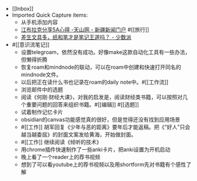 - [[Inbox]]
- Imported Quick Capture items:
    - 从手机添加内容
    - [江布拉克分享5A心得 -天山网 - 新疆新闻门户](https://www.ts.cn/xwzx/dzxw/202207/t20220728_8156126.shtml) #[[旅行]]
    - [差生文具多，纸和笔才是笔记王道吗？ - 少数派](https://sspai.com/post/77745)
- #[[意识流笔记]] 
    - 设置telegroam，依然没有成功。好像make这款自动化工具有一些办法，但懒得折腾
    - 恢复roam和mindnode的联动，可以在roam中创建和快速打开同名的mindnode文件。
    - 以后把正在读什么书也记录在roam的daily note中。#[[工作流]]
    - 浏览邮件中的选题
    - 阅读《何刚·财经大课》，对我的启发是，阅读财经类书籍，可以按照对几个重要问题的回答来组织书籍。#[[编辑]] #[[选题]]
    - 试着制作记忆卡片
    - obsidian的canvas功能感觉真的很好，但是觉得还没有找到应用场景
    - #[[工作]] 胡军回复《少年与恶的距离》要年后才能返稿。把《“好人”只会越当越委屈》的封面文案发给黄海，开始做封面。
    - #[[工作]] 继续阅读《倾听的技术》
    - 用chrome插件快速制作了一些anki卡片，把anki设置为开机启动
    - 晚上看了一个reader上的荐书视频
    - 想到了可以看youtube上的荐书视频以及用shortform先对书籍有个感性了解
